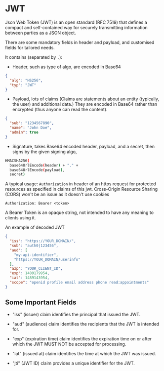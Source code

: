 # JWT

Json Web Token (JWT) is an open standard (RFC 7519) that defines a compact and self-contained way for securely transmitting information between parties as a JSON object. 

There are some mandatory fields in header and payload, and customised fields for tailored needs.

It contains (separated by `.`):
* Header, such as type of algo, are encoded in Base64
```json
{
  "alg": "HS256",
  "typ": "JWT"
}
```
* Payload, lots of claims (Claims are statements about an entity (typically, the user) and additional data.) They are encoded in Base64 rather than encrypted (thus anyone can read the content).
```json
{
  "sub": "1234567890",
  "name": "John Doe",
  "admin": true
}
```
* Signature, takes Base64 encoded header, payload, and a secret, then signs by the given signing algo, 
```bash
HMACSHA256(
  base64UrlEncode(header) + "." +
  base64UrlEncode(payload),
  secret)
```

A typical usage:
`Authorization` in header of an https request for protected resources as specified in claims of this jwt. 
Cross-Origin Resource Sharing (CORS) won't be an issue as it doesn't use cookies
```
Authorization: Bearer <token>
```
A Bearer Token is an opaque string, not intended to have any meaning to clients using it.


An example of decoded JWT 

```json
{
  "iss": "https://YOUR_DOMAIN/",
  "sub": "auth0|123456",
  "aud": [
    "my-api-identifier",
    "https://YOUR_DOMAIN/userinfo"
  ],
  "azp": "YOUR_CLIENT_ID",
  "exp": 1489179954,
  "iat": 1489143954,
  "scope": "openid profile email address phone read:appointments"
}
```

## Some Important Fields

* "iss" (issuer) claim identifies the principal that issued the JWT.

* "aud" (audience) claim identifies the recipients that the JWT is intended for.

* "exp" (expiration time) claim identifies the expiration time on or after which the JWT MUST NOT be accepted for processing.

* "iat" (issued at) claim identifies the time at which the JWT was issued.

* "jti" (JWT ID) claim provides a unique identifier for the JWT.